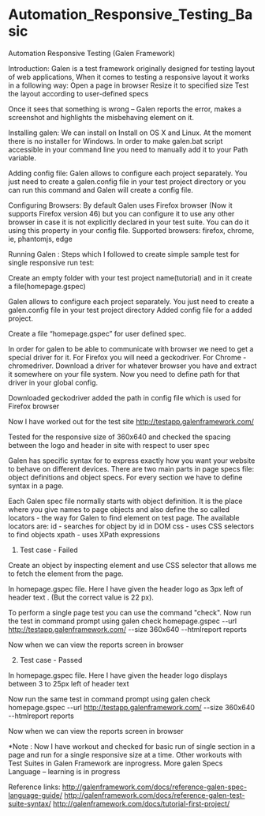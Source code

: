 # Automation_Responsive_Testing_Basic
Automation Responsive Testing  (Galen Framework)

Introduction:
Galen is a test framework originally designed for testing layout of web applications, When it comes to testing a responsive layout it works in a following way:
Open a page in browser
Resize it to specified size
Test the layout according to user-defined specs

Once it sees that something is wrong – Galen reports the error, makes a screenshot and highlights the misbehaving element on it.

Installing galen:
We can install on Install on OS X and Linux.
At the moment there is no installer for Windows. In order to make galen.bat script accessible in your command line you need to manually add it to your Path variable.

Adding config file:
Galen allows to configure each project separately. You just need to create a galen.config file in your test project directory or you can run this command and Galen will create a config file.



Configuring Browsers:
By default Galen uses Firefox browser (Now it supports Firefox version 46) but you can configure it to use any other browser in case it is not explicitly declared in your test suite. You can do it using this property in your config file.
Supported browsers: firefox, chrome, ie, phantomjs, edge

Running Galen :
Steps which I followed to create simple sample test for single responsive run test:


Create an empty folder with your test project name(tutorial) and in it create a file(homepage.gspec)

Galen allows to configure each project separately. You just need to create a galen.config file in your test project directory
Added config file for a added project.

Create a file “homepage.gspec” for user defined spec.

In order for galen to be able to communicate with browser we need to get a special driver for it. For Firefox you will need a geckodriver. For Chrome - chromedriver. Download a driver for whatever browser you have and extract it somewhere on your file system. 
Now you need to define path for that driver in your global config.

Downloaded geckodriver added the path in config file which is used for Firefox browser

Now I have worked out for the test site http://testapp.galenframework.com/

Tested for the responsive size of 360x640 and checked the spacing between the logo and header in site with respect to user spec
              

Galen has specific syntax for  to express exactly how you want your website to behave on different devices. There are two main parts in page specs file: object definitions and object specs. For every section we have to define syntax in a page.



Each Galen spec file normally starts with object definition. It is the place where you give names to page objects and also define the so called locators - the way for Galen to find element on test page. The available locators are:
id - searches for object by id in DOM
css - uses CSS selectors to find objects
xpath - uses XPath expressions

1. Test case - Failed

Create an object by inspecting element and use CSS selector that allows me to fetch the element from the page.


In homepage.gspec file. Here I have given the header logo  as 3px left of header text . (But the correct value is 22 px). 

To perform a single page test you can use the command "check".
Now run the test in command prompt using
galen check homepage.gspec --url http://testapp.galenframework.com/ --size 360x640 --htmlreport reports

Now when we can view the reports screen in browser



      






2. Test case - Passed



In homepage.gspec file.  Here I have given the header logo  displays between 3 to 25px  left of header text 

Now run the same test in command prompt using
galen check homepage.gspec --url http://testapp.galenframework.com/ --size 360x640 --htmlreport reports

Now when we can view the reports screen in browser




*Note :
Now I have workout and checked for basic run of single section in a page and run for a single responsive size at a time.
Other workouts with Test Suites in Galen Framework are inprogress.
More galen Specs Language – learning is in progress

Reference links:
http://galenframework.com/docs/reference-galen-spec-language-guide/
http://galenframework.com/docs/reference-galen-test-suite-syntax/
http://galenframework.com/docs/tutorial-first-project/
